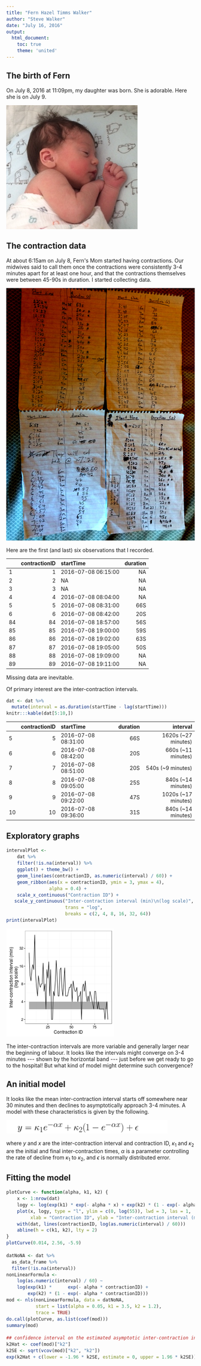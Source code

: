 ```yaml
---
title: "Fern Hazel Timms Walker"
author: "Steve Walker"
date: "July 16, 2016"
output: 
  html_document:
    toc: true
    theme: 'united'
---
```


## The birth of Fern

On July 8, 2016 at 11:09pm, my daughter was born.  She is adorable.
Here she is on July 9.

![Fern](FernWalker.png)

## The contraction data

At about 6:15am on July 8, Fern's Mom started having contractions.
Our midwives said to call them once the contractions were consistently
3-4 minutes apart for at least one hour, and that the contractions
themselves were between 45-90s in duration.  I started collecting
data.

![Raw Data](rawData.png)

Here are the first (and last) six observations that I recorded.


|   | contractionID|startTime           | duration|
|:--|-------------:|:-------------------|--------:|
|1  |             1|2016-07-08 06:15:00 |       NA|
|2  |             2|NA                  |       NA|
|3  |             3|NA                  |       NA|
|4  |             4|2016-07-08 08:04:00 |       NA|
|5  |             5|2016-07-08 08:31:00 |      66S|
|6  |             6|2016-07-08 08:42:00 |      20S|
|84 |            84|2016-07-08 18:57:00 |      56S|
|85 |            85|2016-07-08 19:00:00 |      59S|
|86 |            86|2016-07-08 19:02:00 |      63S|
|87 |            87|2016-07-08 19:05:00 |      50S|
|88 |            88|2016-07-08 19:09:00 |       NA|
|89 |            89|2016-07-08 19:11:00 |       NA|

Missing data are inevitable.

Of primary interest are the inter-contraction intervals.

```r
dat <- dat %>%
  mutate(interval = as.duration(startTime - lag(startTime)))
knitr:::kable(dat[5:10,])
```



|   | contractionID|startTime           | duration|            interval|
|:--|-------------:|:-------------------|--------:|-------------------:|
|5  |             5|2016-07-08 08:31:00 |      66S| 1620s (~27 minutes)|
|6  |             6|2016-07-08 08:42:00 |      20S|  660s (~11 minutes)|
|7  |             7|2016-07-08 08:51:00 |      20S|   540s (~9 minutes)|
|8  |             8|2016-07-08 09:05:00 |      25S|  840s (~14 minutes)|
|9  |             9|2016-07-08 09:22:00 |      47S| 1020s (~17 minutes)|
|10 |            10|2016-07-08 09:36:00 |      31S|  840s (~14 minutes)|

## Exploratory graphs


```r
intervalPlot <-
    dat %>%
    filter(!is.na(interval)) %>%
    ggplot() + theme_bw() + 
    geom_line(aes(contractionID, as.numeric(interval) / 60)) +
    geom_ribbon(aes(x = contractionID, ymin = 3, ymax = 4),
                alpha = 0.4) +
    scale_x_continuous("Contraction ID") +
   scale_y_continuous("Inter-contraction interval (min)\n(log scale)",
                      trans = "log", 
                      breaks = c(2, 4, 8, 16, 32, 64))
print(intervalPlot)
```

![plot of chunk intervalPlot](figure/intervalPlot-1.png)

The inter-contraction intervals are more variable and generally larger
near the beginning of labour.  It looks like the intervals might
converge on 3-4 minutes --- shown by the horizontal band --- just
before we get ready to go to the hospital!  But what kind of model
might determine such convergence?

## An initial model

It looks like the mean inter-contraction interval starts off somewhere
near 30 minutes and then declines to asymptotically approach 3-4
minutes.  A model with these characteristics is given by the
following.


![initial model](initialModel.png)

where $y$ and $x$ are the inter-contraction interval and contraction
ID, $\kappa_1$ and $\kappa_2$ are the initial and final
inter-contraction times, $\alpha$ is a parameter controlling the rate
of decline from $\kappa_1$ to $\kappa_2$, and $\epsilon$ is normally
distributed error.

## Fitting the model


```r
plotCurve <- function(alpha, k1, k2) {
    x <- 1:nrow(dat)
    logy <- log(exp(k1) * exp(- alpha * x) + exp(k2) * (1 - exp(- alpha * x)))
    plot(x, logy, type = "l", ylim = c(0, log(55)), lwd = 3, las = 1,
         xlab = "Contraction ID", ylab = "Inter-contraction interval (min)")
    with(dat, lines(contractionID, log(as.numeric(interval) / 60)))
    abline(h = c(k1, k2), lty = 2)
}
plotCurve(0.014, 2.56, -5.9)

datNoNA <- dat %>%
  as_data_frame %>%
  filter(!is.na(interval))
nonLinearFormula <- 
    log(as.numeric(interval) / 60) ~
    log(exp(k1) *      exp(- alpha * contractionID) + 
        exp(k2) * (1 - exp(- alpha * contractionID)))
mod <- nls(nonLinearFormula, data = datNoNA, 
           start = list(alpha = 0.05, k1 = 3.5, k2 = 1.2),
           trace = TRUE)
do.call(plotCurve, as.list(coef(mod)))
summary(mod)

## confidence interval on the estimated asymptotic inter-contraction interval
k2Hat <- coef(mod)["k2"]
k2SE <- sqrt(vcov(mod)["k2", "k2"])
exp(k2Hat + c(lower = -1.96 * k2SE, estimate = 0, upper = 1.96 * k2SE))
```
